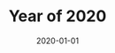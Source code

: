 ---
title: "Year of 2020"
date: 2020-01-01
draft: false
summaryImage: "2020.png"
summary: "迎来的新的生命，可我还是很想你"
---